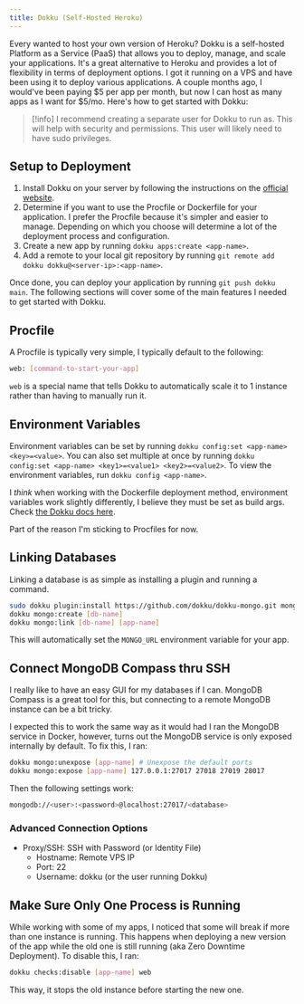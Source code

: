 ```yaml
---
title: Dokku (Self-Hosted Heroku)
---
```


Every wanted to host your own version of Heroku? Dokku is a self-hosted Platform as a Service (PaaS) that allows you to deploy, manage, and scale your applications. It's a great alternative to Heroku and provides a lot of flexibility in terms of deployment options. I got it running on a VPS and have been using it to deploy various applications. A couple months ago, I would've been paying \$5 per app per month, but now I can host as many apps as I want for \$5/mo. Here's how to get started with Dokku:

> [!info]
> I recommend creating a separate user for Dokku to run as. This will help with security and permissions. This user will likely need to have sudo privileges.

## Setup to Deployment

1. Install Dokku on your server by following the instructions on the [official website](https://dokku.com/docs/getting-started/installation/).
2. Determine if you want to use the Procfile or Dockerfile for your application. I prefer the Procfile because it's simpler and easier to manage. Depending on which you choose will determine a lot of the deployment process and configuration.
3. Create a new app by running `dokku apps:create <app-name>`.
4. Add a remote to your local git repository by running `git remote add dokku dokku@<server-ip>:<app-name>`.

Once done, you can deploy your application by running `git push dokku main`. The following sections will cover some of the main features I needed to get started with Dokku.

## Procfile

A Procfile is typically very simple, I typically default to the following:

```bash title="Procfile"
web: [command-to-start-your-app]
```

`web` is a special name that tells Dokku to automatically scale it to 1 instance rather than having to manually run it.

## Environment Variables

Environment variables can be set by running `dokku config:set <app-name> <key>=<value>`. You can also set multiple at once by running `dokku config:set <app-name> <key1>=<value1> <key2>=<value2>`. To view the environment variables, run `dokku config <app-name>`.

I *think* when working with the Dockerfile deployment method, environment variables work slightly differently, I believe they must be set as build args. Check [the Dokku docs here](https://dokku.com/docs/deployment/builders/dockerfiles/#build-time-configuration-variables).

Part of the reason I'm sticking to Procfiles for now.

## Linking Databases

Linking a database is as simple as installing a plugin and running a command.

```bash
sudo dokku plugin:install https://github.com/dokku/dokku-mongo.git mongo
dokku mongo:create [db-name]
dokku mongo:link [db-name] [app-name]
```

This will automatically set the `MONGO_URL` environment variable for your app.

## Connect MongoDB Compass thru SSH

I really like to have an easy GUI for my databases if I can. MongoDB Compass is a great tool for this, but connecting to a remote MongoDB instance can be a bit tricky.

I expected this to work the same way as it would had I ran the MongoDB service in Docker, however, turns out the MongoDB service is only exposed internally by default. To fix this, I ran:

```bash
dokku mongo:unexpose [app-name] # Unexpose the default ports
dokku mongo:expose [app-name] 127.0.0.1:27017 27018 27019 28017
```

Then the following settings work:

```bash
mongodb://<user>:<password>@localhost:27017/<database>
```

### Advanced Connection Options
- Proxy/SSH: SSH with Password (or Identity File)
    - Hostname: Remote VPS IP
    - Port: 22
    - Username: dokku (or the user running Dokku)

## Make Sure Only One Process is Running

While working with some of my apps, I noticed that some will break if more than one instance is running. This happens when deploying a new version of the app while the old one is still running (aka Zero Downtime Deployment). To disable this, I ran:

```bash
dokku checks:disable [app-name] web
```

This way, it stops the old instance before starting the new one.